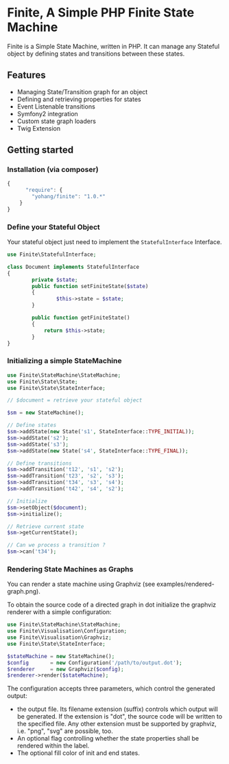Finite, A Simple PHP Finite State Machine
=========================================

Finite is a Simple State Machine, written in PHP. It can manage any Stateful object by defining states and transitions between these states.

Features
--------

* Managing State/Transition graph for an object
* Defining and retrieving properties for states
* Event Listenable transitions
* Symfony2 integration
* Custom state graph loaders
* Twig Extension

Getting started
---------------

### Installation (via composer)
```js
{
      "require": {
        "yohang/finite": "1.0.*"
    }
}
```

### Define your Stateful Object
Your stateful object just need to implement the `StatefulInterface` Interface.

```php
use Finite\StatefulInterface;

class Document implements StatefulInterface
{
        private $state;
        public function setFiniteState($state)
        {
                $this->state = $state;
        }

        public function getFiniteState()
        {
            return $this->state;
        }
}
```

### Initializing a simple StateMachine

```php
use Finite\StateMachine\StateMachine;
use Finite\State\State;
use Finite\State\StateInterface;

// $document = retrieve your stateful object

$sm = new StateMachine();

// Define states
$sm->addState(new State('s1', StateInterface::TYPE_INITIAL));
$sm->addState('s2');
$sm->addState('s3');
$sm->addState(new State('s4', StateInterface::TYPE_FINAL));

// Define transitions
$sm->addTransition('t12', 's1', 's2');
$sm->addTransition('t23', 's2', 's3');
$sm->addTransition('t34', 's3', 's4');
$sm->addTransition('t42', 's4', 's2');

// Initialize
$sm->setObject($document);
$sm->initialize();

// Retrieve current state
$sm->getCurrentState();

// Can we process a transition ?
$sm->can('t34');

```


### Rendering State Machines as Graphs

You can render a state machine using Graphviz (see examples/rendered-graph.png).

To obtain the source code of a directed graph in dot initialize the graphviz
renderer with a simple configuration:

```php
use Finite\StateMachine\StateMachine;
use Finite\Visualisation\Configuration;
use Finite\Visualisation\Graphviz;
use Finite\State\StateInterface;

$stateMachine = new StateMachine();
$config       = new Configuration('/path/to/output.dot');
$renderer     = new Graphviz($config);
$renderer->render($stateMachine);

```

The configuration accepts three parameters, which control the generated output:

* the output file. Its filename extension (suffix) controls which output will be generated. If
the extension is "dot", the source code will be written to the specified file. Any
other extension must be supported by graphviz, i.e. "png", "svg" are possible, too.
* An optional flag controlling whether the state properties shall be rendered within the label.
* The optional fill color of init and end states.